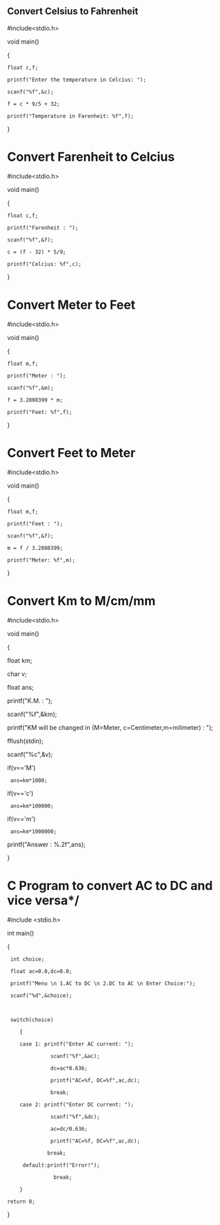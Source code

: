 ##   **Convert Celsius to Fahrenheit** 



#include<stdio.h>

void main()

{

    float c,f;

    printf("Enter the temperature in Celcius: ");

    scanf("%f",&c);

    f = c * 9/5 + 32;

    printf("Temperature in Farenheit: %f",f);

}


# **Convert Farenheit to Celcius** 



#include<stdio.h>

void main()

{

    float c,f;

    printf("Farenheit : ");

    scanf("%f",&f);

    c = (f - 32) * 5/9;

    printf("Celcius: %f",c); 



}




# **Convert Meter to Feet**





#include<stdio.h>

void main()

{

    float m,f;

    printf("Meter : ");

    scanf("%f",&m);

    f = 3.2808399 * m;

    printf("Feet: %f",f);

}












# **Convert Feet to Meter**

#include<stdio.h>

void main()

{

    float m,f;

    printf("Feet : ");

    scanf("%f",&f);

    m = f / 3.2808399;

    printf("Meter: %f",m);

}

# **Convert Km to M/cm/mm**

#include<stdio.h>

void main()

{

  float km;

  char v;

  float ans;



  printf("K.M. : ");

  scanf("%f",&km);

  printf("KM will be changed in (M=Meter, c=Centimeter,m=milimeter) : ");

  fflush(stdin);

  scanf("%c",&v);

  if(v=='M')

     ans=km*1000;

  if(v=='c')

     ans=km*100000;

  if(v=='m')

     ans=km*1000000;

  printf("Answer : %.2f",ans);  

}






# C Program to convert AC to DC and vice versa*/

#include <stdio.h>

 int main()

 {

     int choice; 

     float ac=0.0,dc=0.0;

     printf("Menu \n 1.AC to DC \n 2.DC to AC \n Enter Choice:"); 

     scanf("%d",&choice); 

     

     switch(choice) 

        { 

        case 1: printf("Enter AC current: "); 

                  scanf("%f",&ac);

                  dc=ac*0.636;

                  printf("AC=%f, DC=%f",ac,dc);

                  break; 

        case 2: printf("Enter DC current: "); 

                  scanf("%f",&dc);

                  ac=dc/0.636;

                  printf("AC=%f, DC=%f",ac,dc);

                 break; 

         default:printf("Error!"); 

                   break; 

        } 

    return 0; 

 }
